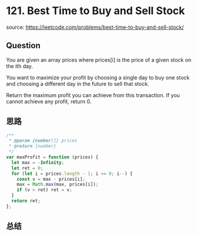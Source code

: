 # 121. Best Time to Buy and Sell Stock

source: <https://leetcode.com/problems/best-time-to-buy-and-sell-stock/>

## Question

You are given an array prices where prices[i] is the price of a given stock on the ith day.

You want to maximize your profit by choosing a single day to buy one stock and choosing a different day in the future to sell that stock.

Return the maximum profit you can achieve from this transaction. If you cannot achieve any profit, return 0.

## 思路

```js
/**
 * @param {number[]} prices
 * @return {number}
 */
var maxProfit = function (prices) {
  let max = -Infinity;
  let ret = 0;
  for (let i = prices.length - 1; i >= 0; i--) {
    const v = max - prices[i];
    max = Math.max(max, prices[i]);
    if (v > ret) ret = v;
  }
  return ret;
};
```

## 总结
